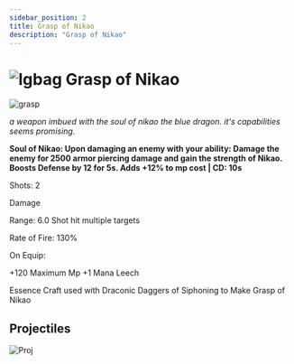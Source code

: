 ```yaml
---
sidebar_position: 2
title: Grasp of Nikao
description: "Grasp of Nikao"
---
```


# ![lgbag](https://raw.githubusercontent.com/Valor-Inc/Wiki/main/static/img/Tiered%20Bags/Legendary_Bag.png) Grasp of Nikao

![grasp](https://raw.githubusercontent.com/Valor-Inc/Wiki/main/static/img/weapons/blades/grasp.png)

<i> a weapon imbued with the soul of nikao the blue dragon. it's capabilities seems promising. </i>

**Soul of Nikao: Upon damaging an enemy with your ability: Damage the enemy for 2500 armor piercing damage and gain the strength of Nikao. Boosts Defense by 12 for 5s. Adds +12% to mp cost | CD: 10s**

Shots: 2

Damage

Range: 6.0 Shot hit multiple targets

Rate of Fire: 130%

On Equip:

+120 Maximum Mp
+1 Mana Leech

Essence Craft used with Draconic Daggers of Siphoning to Make Grasp of Nikao

## Projectiles

![Proj](https://raw.githubusercontent.com/Valor-Inc/Wiki/main/static/img/weapons/blades/Projectiles/Grasp%20of%20Nikao.gif)
